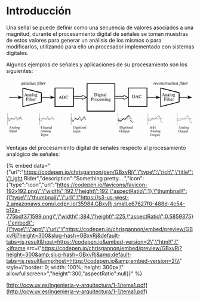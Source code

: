# Introducción

Una señal se puede definir como una secuencia de valores asociados a una magnitud, durante el procesamiento digital de señales se toman muestras de estos valores para generar un análisis de los mismos o para modificarlos, utilizando para ello un procesador implementado con sistemas digitales.

Algunos ejemplos de señales y aplicaciones de su procesamiento son los siguientes:

![The Scientish and Engineer&#x2019;s Guide to Digital Signal Processing. SW Smith.](.gitbook/assets/image.png)

Ventajas del procesamiento digital de señales respecto al procesamiento analógico de señales:

{% embed data="{\"url\":\"https://codepen.io/chrisgannon/pen/GBxvRj\",\"type\":\"rich\",\"title\":\"Light Rider\",\"description\":\"Something pretty....\",\"icon\":{\"type\":\"icon\",\"url\":\"https://codepen.io/favicons/favicon-192x192.png\",\"width\":192,\"height\":192,\"aspectRatio\":1},\"thumbnail\":{\"type\":\"thumbnail\",\"url\":\"https://s3-us-west-2.amazonaws.com/i.cdpn.io/35984.GBxvRj.small.e67627f0-488d-4c54-b12a-775bdf371599.png\",\"width\":384,\"height\":225,\"aspectRatio\":0.5859375},\"embed\":{\"type\":\"app\",\"url\":\"https://codepen.io/chrisgannon/embed/preview/GBxvRj?height=300&slug-hash=GBxvRj&default-tabs=js,result&host=https://codepen.io&embed-version=2\",\"html\":\"<iframe src=\\\"https://codepen.io/chrisgannon/embed/preview/GBxvRj?height=300&amp;slug-hash=GBxvRj&amp;default-tabs=js,result&amp;host=https://codepen.io&amp;embed-version=2\\\" style=\\\"border: 0; width: 100%; height: 300px;\\\" allowfullscreen></iframe>\",\"height\":300,\"aspectRatio\":null}}" %}

[http://ocw.uv.es/ingenieria-y-arquitectura/1-1/tema1.pdf](http://ocw.uv.es/ingenieria-y-arquitectura/1-1/tema1.pdf)

